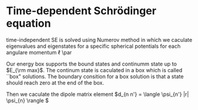 # Time-dependent Schrödinger equation 
time-independent SE is solved using Numerov method in which we caculate eigenvalues and eigenstates for a specific spherical potentials for each angulare momentum $\ell$
\par



Our energy box supports the bound states and continumm state up to $E_{\rm max}$. The continum state is caculated in a box which is called ``box" solutions. The boundary consition for a box solution is that a state should reach zero at the end of the box.



Then we caculate the dipole matrix element $d_{n n'} = \langle \psi_{n'} |r| \psi_{n} \rangle $
